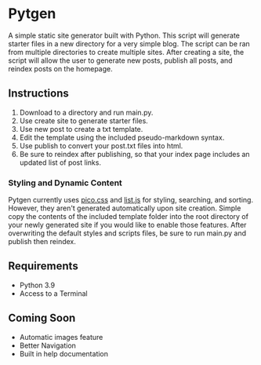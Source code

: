 # Pytgen

A simple static site generator built with Python. This script will generate starter files in a new directory for a very simple blog. The script can be ran from multiple directories to create multiple sites. After creating a site, the script will allow the user to generate new posts, publish all posts, and reindex posts on the homepage.

## Instructions

1. Download to a directory and run main.py.
2. Use create site to generate starter files.
3. Use new post to create a txt template.
4. Edit the template using the included pseudo-markdown syntax.
5. Use publish to convert your post.txt files into html.
6. Be sure to reindex after publishing, so that your index page includes an updated list of post links.

### Styling and Dynamic Content

Pytgen currently uses [pico.css](https://github.com/picocss/pico) and [list.js](https://github.com/javve/list.js) for styling, searching, and sorting. However, they aren't generated automatically upon site creation. Simple copy the contents of the included template folder into the root directory of your newly generated site if you would like to enable those features. After overwriting the default styles and scripts files, be sure to run main.py and publish then reindex.

## Requirements

- Python 3.9
- Access to a Terminal

## Coming Soon

- Automatic images feature
- Better Navigation
- Built in help documentation
